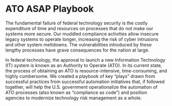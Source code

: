 # ATO ASAP Playbook

The fundamental failure of federal technology security is the costly expenditure of time and resources on processes that do not make our systems more secure. Our muddled compliance activities allow insecure legacy systems to operate longer, increasing the risk of cyber intrusions and other system meltdowns. The vulnerabilities introduced by these lengthy processes have grave consequences for the nation at large.
    
In federal technology, the approval to launch a new Information Technology (IT) system is known as an Authority to Operate (ATO). In its current state, the process of obtaining an ATO is resource-intensive, time-consuming, and highly cumbersome. We created a playbook of key “plays” drawn from successful practices from successful automation initiatives that, if followed together, will help the U.S. government operationalize the automation of ATO processes (also known as “compliance as code”) and position agencies to modernize technology risk management as a whole.